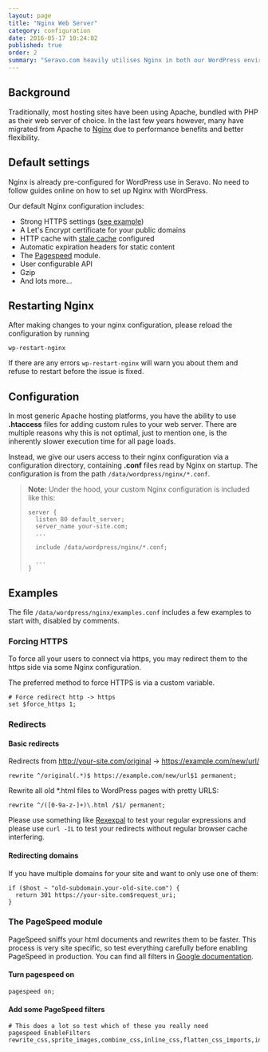 ```yaml
---
layout: page
title: "Nginx Web Server"
category: configuration
date: 2016-05-17 10:24:02
published: true
order: 2
summary: "Seravo.com heavily utilises Nginx in both our WordPress environment and routing layer. Here's a short description of our Nginx use"
---
```


## Background
Traditionally, most hosting sites have been using Apache, bundled with PHP as their web server of choice. In the last few years however, many have migrated from Apache to [Nginx](http://nginx.org/en/docs/) due to performance benefits and better flexibility.

## Default settings
Nginx is already pre-configured for WordPress use in Seravo. No need to follow guides online on how to set up Nginx with WordPress.

Our default Nginx configuration includes:

* Strong HTTPS settings ([see example](https://www.ssllabs.com/ssltest/analyze.html?d=seravo.com&s=185.26.50.22))
* A Let's Encrypt certificate for your public domains
* HTTP cache with [stale cache](http://nginx.org/en/docs/http/ngx_http_proxy_module.html#proxy_cache_use_stale) configured
* Automatic expiration headers for static content
* The [Pagespeed](https://developers.google.com/speed/pagespeed/module/) module.
* User configurable API
* Gzip
* And lots more...

## Restarting Nginx

After making changes to your nginx configuration, please reload the configuration by running

```
wp-restart-nginx
```

If there are any errors `wp-restart-nginx` will warn you about them and refuse to restart before the issue is fixed.

## Configuration

In most generic Apache hosting platforms, you have the ability to use **.htaccess** files for adding custom rules to your web server. There are multiple reasons why this is not optimal, just to mention one, is the inherently slower execution time for all page loads.

Instead, we give our users access to their nginx configuration via a configuration directory, containing **.conf** files read by Nginx on startup. The configuration is from the path `/data/wordpress/nginx/*.conf`.

> **Note:** Under the hood, your custom Nginx configuration is included like this:
>
> ```
> server {
>   listen 80 default_server;
>   server_name your-site.com;
>   ...
>
>   include /data/wordpress/nginx/*.conf;
>
>   ...
> }
> ```

## Examples

The file `/data/wordpress/nginx/examples.conf` includes a few examples to start with, disabled by comments.

### Forcing HTTPS

To force all your users to connect via https, you may redirect them to the https side via some Nginx configuration.

The preferred method to force HTTPS is via a custom variable.

```
# Force redirect http -> https
set $force_https 1;
```

### Redirects

#### Basic redirects
Redirects from http://your-site.com/original -> https://example.com/new/url/

```
rewrite ^/original(.*)$ https://example.com/new/url$1 permanent;
```

Rewrite all old *.html files to WordPress pages with pretty URLS:

```
rewrite ^/([0-9a-z-]+)\.html /$1/ permanent;
```

Please use something like [Rexexpal](http://www.regexpal.com/) to test your regular expressions and please use `curl -IL` to test your redirects without regular browser cache interfering.

#### Redirecting domains
If you have multiple domains for your site and want to only use one of them:

```
if ($host ~ "old-subdomain.your-old-site.com") {
  return 301 https://your-site.com$request_uri;
}
```

### The PageSpeed module
PageSpeed sniffs your html documents and rewrites them to be faster. This process is very site specific, so test everything carefully before enabling PageSpeed in production. You can find all filters in [Google documentation](https://developers.google.com/speed/pagespeed/module/filters).

#### Turn pagespeed on
```
pagespeed on;
```

#### Add some PageSpeed filters
```
# This does a lot so test which of these you really need
pagespeed EnableFilters rewrite_css,sprite_images,combine_css,inline_css,flatten_css_imports,inline_javascript,combine_javascript,inline_google_font_css,canonicalize_javascript_libraries,rewrite_images,recompress_images;
```
